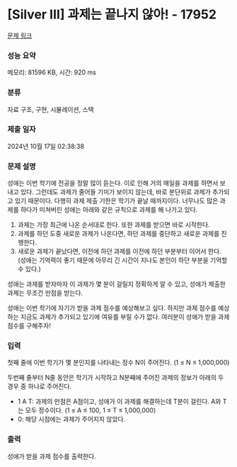 # [Silver III] 과제는 끝나지 않아! - 17952 

[문제 링크](https://www.acmicpc.net/problem/17952) 

### 성능 요약

메모리: 81596 KB, 시간: 920 ms

### 분류

자료 구조, 구현, 시뮬레이션, 스택

### 제출 일자

2024년 10월 17일 02:38:38

### 문제 설명

<p>성애는 이번 학기에 전공을 정말 많이 듣는다. 이로 인해 거의 매일을 과제를 하면서 보내고 있다. 그런데도 과제가 줄어들 기미가 보이지 않는데, 바로 분단위로 과제가 추가되고 있기 때문이다. 다행히 과제 제출 기한은 학기가 끝날 때까지이다. 너무나도 많은 과제를 하다가 미쳐버린 성애는 아래와 같은 규칙으로 과제를 해 나가고 있다.</p>

<ol>
	<li>과제는 가장 최근에 나온 순서대로 한다. 또한 과제를 받으면 바로 시작한다.</li>
	<li>과제를 하던 도중 새로운 과제가 나온다면, 하던 과제를 중단하고 새로운 과제를 진행한다.</li>
	<li>새로운 과제가 끝났다면, 이전에 하던 과제를 이전에 하던 부분부터 이어서 한다. (성애는 기억력이 좋기 때문에 아무리 긴 시간이 지나도 본인이 하던 부분을 기억할 수 있다.)</li>
</ol>

<p>성애는 과제를 받자마자 이 과제가 몇 분이 걸릴지 정확하게 알 수 있고, 성애가 제출한 과제는 무조건 만점을 받는다.</p>

<p>성애는 이번 학기에 자기가 받을 과제 점수를 예상해보고 싶다. 하지만 과제 점수를 예상하는 지금도 과제가 추가되고 있기에 여유를 부릴 수가 없다. 여러분이 성애가 받을 과제 점수를 구해주자!</p>

### 입력 

 <p>첫째 줄에 이번 학기가 몇 분인지를 나타내는 정수 N이 주어진다. (1 ≤ N ≤ 1,000,000)</p>

<p>두번째 줄부터 N줄 동안은 학기가 시작하고 N분째에 주어진 과제의 정보가 아래의 두 경우 중 하나로 주어진다.</p>

<ul>
	<li>1 A T: 과제의 만점은 A점이고, 성애가 이 과제를 해결하는데 T분이 걸린다. A와 T는 모두 정수이다. (1 ≤ A ≤ 100, 1 ≤ T ≤ 1,000,000)</li>
	<li>0: 해당 시점에는 과제가 주어지지 않았다.</li>
</ul>

### 출력 

 <p>성애가 받을 과제 점수를 출력한다.</p>

